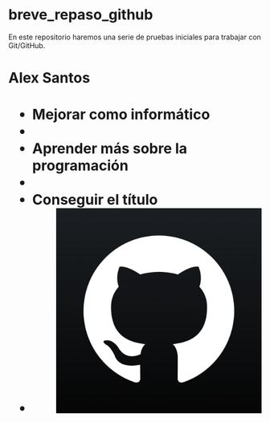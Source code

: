 # breve_repaso_github
En este repositorio haremos una serie de pruebas iniciales para trabajar con Git/GitHub.
<h1> Alex Santos <h1>
<ul>
	<li>Mejorar como informático<li>
	<li>Aprender más sobre la programación<li>
	<li>Conseguir el título<li>
<ul>

<img src="Github-Santos.png">
